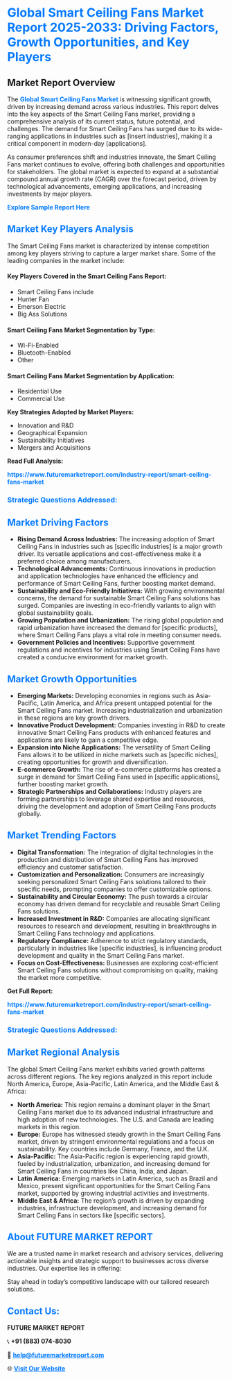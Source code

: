 <h1 style="color: #007BFF;">Global Smart Ceiling Fans Market Report 2025-2033: Driving Factors, Growth Opportunities, and Key Players</h1>

<section id="overview">
<h2>Market Report Overview</h2>
<p>The <a href="https://www.futuremarketreport.com/industry-report/smart-ceiling-fans-market" style="color: #007BFF; text-decoration: none;"><strong>Global Smart Ceiling Fans Market</strong></a> is witnessing significant growth, driven by increasing demand across various industries. This report delves into the key aspects of the Smart Ceiling Fans market, providing a comprehensive analysis of its current status, future potential, and challenges. The demand for Smart Ceiling Fans has surged due to its wide-ranging applications in industries such as [insert industries], making it a critical component in modern-day [applications].</p>
<p>As consumer preferences shift and industries innovate, the Smart Ceiling Fans market continues to evolve, offering both challenges and opportunities for stakeholders. The global market is expected to expand at a substantial compound annual growth rate (CAGR) over the forecast period, driven by technological advancements, emerging applications, and increasing investments by major players.</p>
</section>

<section id="overview">
<p><a href="https://www.futuremarketreport.com/request-sample/reportId=96805" style="color: #007BFF; text-decoration: none;"><strong>Explore Sample Report Here</strong></a></p>
</section>

<section id="key-players">
<h2 style="color: #007BFF;">Market Key Players Analysis</h2>
<p>The Smart Ceiling Fans market is characterized by intense competition among key players striving to capture a larger market share. Some of the leading companies in the market include:</p>
<h4>Key Players Covered in the Smart Ceiling Fans Report:</h4>
<ul><li>Smart Ceiling Fans include</li><li>Hunter Fan</li><li>Emerson Electric</li><li>Big Ass Solutions</li></ul>
<h4>Smart Ceiling Fans Market Segmentation by Type:</h4>
<ul><li>Wi-Fi-Enabled</li><li>Bluetooth-Enabled</li><li>Other</li></ul>

<h4>Smart Ceiling Fans Market Segmentation by Application:</h4>
<ul><li>Residential Use</li><li>Commercial Use</li></ul>
<p><strong>Key Strategies Adopted by Market Players:</strong></p>
<ul>
<li>Innovation and R&D</li>
<li>Geographical Expansion</li>
<li>Sustainability Initiatives</li>
<li>Mergers and Acquisitions</li>
</ul>
</section>

<section>
<p><strong>Read Full Analysis: </strong></p><a href="https://www.futuremarketreport.com/industry-report/smart-ceiling-fans-market" style="color: #007BFF; text-decoration: none;"><strong>https://www.futuremarketreport.com/industry-report/smart-ceiling-fans-market</strong></a>
<h3 style="color: #007BFF;">Strategic Questions Addressed:</h3>
</section>

<section id="driving-factors">
<h2 style="color: #007BFF;">Market Driving Factors</h2>
<ul>
<li><strong>Rising Demand Across Industries:</strong> The increasing adoption of Smart Ceiling Fans in industries such as [specific industries] is a major growth driver. Its versatile applications and cost-effectiveness make it a preferred choice among manufacturers.</li>
<li><strong>Technological Advancements:</strong> Continuous innovations in production and application technologies have enhanced the efficiency and performance of Smart Ceiling Fans, further boosting market demand.</li>
<li><strong>Sustainability and Eco-Friendly Initiatives:</strong> With growing environmental concerns, the demand for sustainable Smart Ceiling Fans solutions has surged. Companies are investing in eco-friendly variants to align with global sustainability goals.</li>
<li><strong>Growing Population and Urbanization:</strong> The rising global population and rapid urbanization have increased the demand for [specific products], where Smart Ceiling Fans plays a vital role in meeting consumer needs.</li>
<li><strong>Government Policies and Incentives:</strong> Supportive government regulations and incentives for industries using Smart Ceiling Fans have created a conducive environment for market growth.</li>
</ul>
</section>

<section id="growth-opportunities">
<h2 style="color: #007BFF;">Market Growth Opportunities</h2>
<ul>
<li><strong>Emerging Markets:</strong> Developing economies in regions such as Asia-Pacific, Latin America, and Africa present untapped potential for the Smart Ceiling Fans market. Increasing industrialization and urbanization in these regions are key growth drivers.</li>
<li><strong>Innovative Product Development:</strong> Companies investing in R&D to create innovative Smart Ceiling Fans products with enhanced features and applications are likely to gain a competitive edge.</li>
<li><strong>Expansion into Niche Applications:</strong> The versatility of Smart Ceiling Fans allows it to be utilized in niche markets such as [specific niches], creating opportunities for growth and diversification.</li>
<li><strong>E-commerce Growth:</strong> The rise of e-commerce platforms has created a surge in demand for Smart Ceiling Fans used in [specific applications], further boosting market growth.</li>
<li><strong>Strategic Partnerships and Collaborations:</strong> Industry players are forming partnerships to leverage shared expertise and resources, driving the development and adoption of Smart Ceiling Fans products globally.</li>
</ul>
</section>

<section id="trending-factors">
<h2 style="color: #007BFF;">Market Trending Factors</h2>
<ul>
<li><strong>Digital Transformation:</strong> The integration of digital technologies in the production and distribution of Smart Ceiling Fans has improved efficiency and customer satisfaction.</li>
<li><strong>Customization and Personalization:</strong> Consumers are increasingly seeking personalized Smart Ceiling Fans solutions tailored to their specific needs, prompting companies to offer customizable options.</li>
<li><strong>Sustainability and Circular Economy:</strong> The push towards a circular economy has driven demand for recyclable and reusable Smart Ceiling Fans solutions.</li>
<li><strong>Increased Investment in R&D:</strong> Companies are allocating significant resources to research and development, resulting in breakthroughs in Smart Ceiling Fans technology and applications.</li>
<li><strong>Regulatory Compliance:</strong> Adherence to strict regulatory standards, particularly in industries like [specific industries], is influencing product development and quality in the Smart Ceiling Fans market.</li>
<li><strong>Focus on Cost-Effectiveness:</strong> Businesses are exploring cost-efficient Smart Ceiling Fans solutions without compromising on quality, making the market more competitive.</li>
</ul>
</section>

<section>
<p><strong>Get Full Report: </strong></p><a href="https://www.futuremarketreport.com/industry-report/smart-ceiling-fans-market" style="color: #007BFF; text-decoration: none;"><strong>https://www.futuremarketreport.com/industry-report/smart-ceiling-fans-market</strong></a>
<h3 style="color: #007BFF;">Strategic Questions Addressed:</h3>
</section>


<section id="regional-analysis">
<h2 style="color: #007BFF;">Market Regional Analysis</h2>
<p>The global Smart Ceiling Fans market exhibits varied growth patterns across different regions. The key regions analyzed in this report include North America, Europe, Asia-Pacific, Latin America, and the Middle East & Africa:</p>
<ul>
<li><strong>North America:</strong> This region remains a dominant player in the Smart Ceiling Fans market due to its advanced industrial infrastructure and high adoption of new technologies. The U.S. and Canada are leading markets in this region.</li>
<li><strong>Europe:</strong> Europe has witnessed steady growth in the Smart Ceiling Fans market, driven by stringent environmental regulations and a focus on sustainability. Key countries include Germany, France, and the U.K.</li>
<li><strong>Asia-Pacific:</strong> The Asia-Pacific region is experiencing rapid growth, fueled by industrialization, urbanization, and increasing demand for Smart Ceiling Fans in countries like China, India, and Japan.</li>
<li><strong>Latin America:</strong> Emerging markets in Latin America, such as Brazil and Mexico, present significant opportunities for the Smart Ceiling Fans market, supported by growing industrial activities and investments.</li>
<li><strong>Middle East & Africa:</strong> The region’s growth is driven by expanding industries, infrastructure development, and increasing demand for Smart Ceiling Fans in sectors like [specific sectors].</li>
</ul>
</section>

<footer>
<h2 style="color: #007BFF;">About FUTURE MARKET REPORT</h2>
<p>We are a trusted name in market research and advisory services, delivering actionable insights and strategic support to businesses across diverse industries. Our expertise lies in offering:</p>

<p>Stay ahead in today’s competitive landscape with our tailored research solutions.</p>

<h2 style="color: #007BFF;">Contact Us:</h2>
<p><strong>FUTURE MARKET REPORT</strong></p>
<p>📞 <strong>+91 (883) 074-8030</strong></p>
<p>📧 <strong><a href="mailto:help@futuremarketreport.com" style="color: #007BFF;">help@futuremarketreport.com</a></strong></p>
<p>🌐 <strong><a href="https://www.futuremarketreport.com/" style="color: #007BFF;">Visit Our Website</a></strong></p>
</footer>
